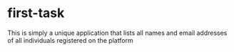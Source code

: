 # first-task
This is simply a unique application that lists all names and email addresses of all individuals registered on the platform
